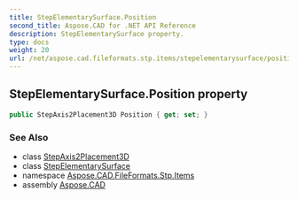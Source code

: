 ```yaml
---
title: StepElementarySurface.Position
second_title: Aspose.CAD for .NET API Reference
description: StepElementarySurface property. 
type: docs
weight: 20
url: /net/aspose.cad.fileformats.stp.items/stepelementarysurface/position/
---
```

## StepElementarySurface.Position property

```csharp
public StepAxis2Placement3D Position { get; set; }
```

### See Also

* class [StepAxis2Placement3D](../../stepaxis2placement3d/)
* class [StepElementarySurface](../)
* namespace [Aspose.CAD.FileFormats.Stp.Items](../../stepelementarysurface/)
* assembly [Aspose.CAD](../../../)


